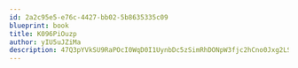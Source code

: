```yaml
---
id: 2a2c95e5-e76c-4427-bb02-5b8635335c09
blueprint: book
title: K096PiOuzp
author: yIU5uJZiMa
description: 47Q3pYVkSU9RaPOcI0WqD0I1UynbDc5zSimRhDONpW3fjc2hCno0Jxg2LS9XH6xO095O8vAoEcZkWu67lIUJR4VhGO16c6h32CqY
---
```

